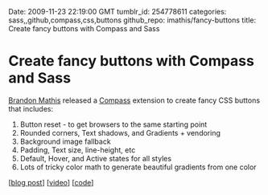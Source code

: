 Date: 2009-11-23 22:19:00 GMT
tumblr_id: 254778611
categories: sass,,github,compass,css,buttons
github_repo: imathis/fancy-buttons
title: Create fancy buttons with Compass and Sass

# Create fancy buttons with Compass and Sass

[Brandon Mathis](http://brandonmathis.com) released a [Compass](http://compass-style.org) extension to create fancy CSS buttons that includes:

1. Button reset - to get browsers to the same starting point
2. Rounded corners, Text shadows, and Gradients + vendoring
3. Background image fallback
4. Padding, Text size, line-height, etc
5. Default, Hover, and Active states for all styles
6. Lots of tricky color math to generate beautiful gradients from one color

[[blog post](http://brandonmathis.com/blog/2009/11/19/fancy-buttons-are-here/)] [[video](http://vimeo.com/7723529)] [[code](http://github.com/imathis/fancy-buttons)]
